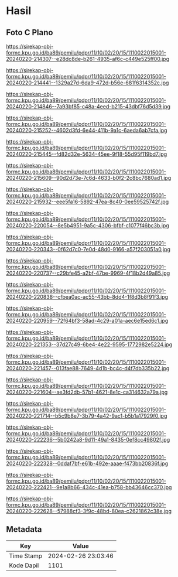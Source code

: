 # Hasil

## Foto C Plano

https://sirekap-obj-formc.kpu.go.id/ba89/pemilu/pdpr/11/10/02/20/15/1110022015001-20240220-214307--e28dc8de-b261-4935-af6c-c449e525ff00.jpg

https://sirekap-obj-formc.kpu.go.id/ba89/pemilu/pdpr/11/10/02/20/15/1110022015001-20240220-214441--1329a27d-6da9-472d-b56e-681f6314352c.jpg

https://sirekap-obj-formc.kpu.go.id/ba89/pemilu/pdpr/11/10/02/20/15/1110022015001-20240220-214846--7a93bf85-c48a-4eed-b215-43dbf76d5d39.jpg

https://sirekap-obj-formc.kpu.go.id/ba89/pemilu/pdpr/11/10/02/20/15/1110022015001-20240220-215252--4602d3fd-6e44-411b-9a1c-6aeda6ab7cfa.jpg

https://sirekap-obj-formc.kpu.go.id/ba89/pemilu/pdpr/11/10/02/20/15/1110022015001-20240220-215445--fd82d32e-5634-45ee-9f18-55d95f119bd7.jpg

https://sirekap-obj-formc.kpu.go.id/ba89/pemilu/pdpr/11/10/02/20/15/1110022015001-20240220-215609--90d2d73e-7c6d-4633-b0f2-2c8bc7680ad1.jpg

https://sirekap-obj-formc.kpu.go.id/ba89/pemilu/pdpr/11/10/02/20/15/1110022015001-20240220-215932--eee5fa16-5892-47ea-8c40-0ee59525742f.jpg

https://sirekap-obj-formc.kpu.go.id/ba89/pemilu/pdpr/11/10/02/20/15/1110022015001-20240220-220054--8e5b4951-9a5c-4306-bfbf-c1077f46bc3b.jpg

https://sirekap-obj-formc.kpu.go.id/ba89/pemilu/pdpr/11/10/02/20/15/1110022015001-20240220-220343--0f62d7c0-7e0d-48d0-9166-a57f203051a0.jpg

https://sirekap-obj-formc.kpu.go.id/ba89/pemilu/pdpr/11/10/02/20/15/1110022015001-20240220-220737--c29bfe45-a2bf-47be-9969-4f18b2d49a85.jpg

https://sirekap-obj-formc.kpu.go.id/ba89/pemilu/pdpr/11/10/02/20/15/1110022015001-20240220-220838--cfbea0ac-ac55-43bb-8dd4-1f8d3b8f91f3.jpg

https://sirekap-obj-formc.kpu.go.id/ba89/pemilu/pdpr/11/10/02/20/15/1110022015001-20240220-220959--72f64bf3-58ad-4c29-a01a-aec6e15ed6c1.jpg

https://sirekap-obj-formc.kpu.go.id/ba89/pemilu/pdpr/11/10/02/20/15/1110022015001-20240220-221353--37d27c49-6be4-4e22-9595-1772982e5224.jpg

https://sirekap-obj-formc.kpu.go.id/ba89/pemilu/pdpr/11/10/02/20/15/1110022015001-20240220-221457--013fae88-7649-4d1b-bc4c-d4f7db335b22.jpg

https://sirekap-obj-formc.kpu.go.id/ba89/pemilu/pdpr/11/10/02/20/15/1110022015001-20240220-221604--ae3fd2db-57b1-4621-8e1c-ca314632a79a.jpg

https://sirekap-obj-formc.kpu.go.id/ba89/pemilu/pdpr/11/10/02/20/15/1110022015001-20240220-221714--b5c9b8e7-3b79-4a42-9ac1-b5b1a17929f0.jpg

https://sirekap-obj-formc.kpu.go.id/ba89/pemilu/pdpr/11/10/02/20/15/1110022015001-20240220-222236--5b0242a8-9d11-49a1-8435-0ef8cc49802f.jpg

https://sirekap-obj-formc.kpu.go.id/ba89/pemilu/pdpr/11/10/02/20/15/1110022015001-20240220-222328--0ddaf7bf-e61b-492e-aaae-f473bb20836f.jpg

https://sirekap-obj-formc.kpu.go.id/ba89/pemilu/pdpr/11/10/02/20/15/1110022015001-20240220-222421--9e1a8b66-434c-41ea-b758-bb43646cc370.jpg

https://sirekap-obj-formc.kpu.go.id/ba89/pemilu/pdpr/11/10/02/20/15/1110022015001-20240220-222628--57988cf3-3f9c-48bd-80ea-c2621862c38e.jpg


## Metadata

| Key        | Value               |
| ---------- | ------------------- |
| Time Stamp | 2024-02-26 23:03:46 |
| Kode Dapil | 1101                |



